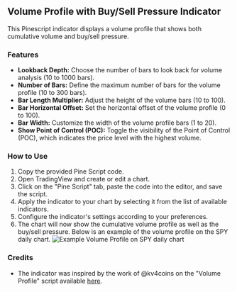 ## Volume Profile with Buy/Sell Pressure Indicator

This Pinescript indicator displays a volume profile that shows both cumulative volume and buy/sell pressure. 

### Features
- **Lookback Depth:** Choose the number of bars to look back for volume analysis (10 to 1000 bars).
- **Number of Bars:** Define the maximum number of bars for the volume profile (10 to 300 bars).
- **Bar Length Multiplier:** Adjust the height of the volume bars (10 to 100).
- **Bar Horizontal Offset:** Set the horizontal offset of the volume profile (0 to 100).
- **Bar Width:** Customize the width of the volume profile bars (1 to 20).
- **Show Point of Control (POC):** Toggle the visibility of the Point of Control (POC), which indicates the price level with the highest volume.

### How to Use

1. Copy the provided Pine Script code.
2. Open TradingView and create or edit a chart.
3. Click on the "Pine Script" tab, paste the code into the editor, and save the script.
4. Apply the indicator to your chart by selecting it from the list of available indicators.
5. Configure the indicator's settings according to your preferences.
6. The chart will now show the cumulative volume profile as well as the buy/sell pressure. Below is an example of the volume profile on the SPY daily chart. 
![Example Volume Profile on SPY daily chart](https://i.imgur.com/OsJ66BV.png)



### Credits
- The indicator was inspired by the work of @kv4coins on the "Volume Profile" script available [here](https://www.tradingview.com/script/r3VrWAO4-Volume-Profile/).